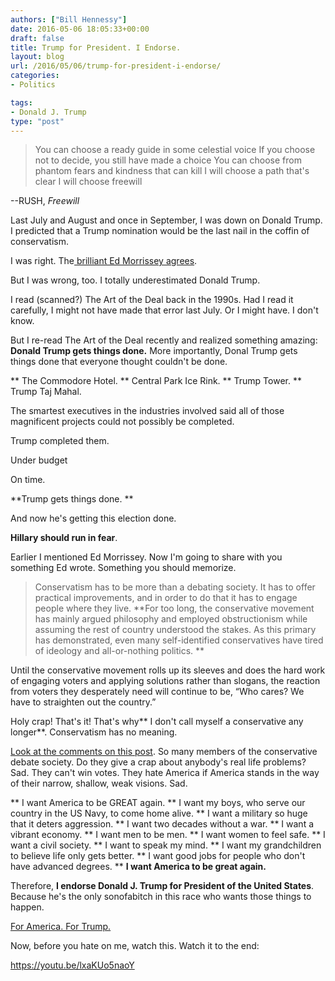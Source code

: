 ```yaml
---
authors: ["Bill Hennessy"]
date: 2016-05-06 18:05:33+00:00
draft: false
title: Trump for President. I Endorse.
layout: blog
url: /2016/05/06/trump-for-president-i-endorse/
categories:
- Politics

tags:
- Donald J. Trump
type: "post"
---
```


> You can choose a ready guide in some celestial voice
If you choose not to decide, you still have made a choice
You can choose from phantom fears and kindness that can kill
I will choose a path that's clear
I will choose freewill

--RUSH, _Freewill_



Last July and August and once in September, I was down on Donald Trump. I predicted that a Trump nomination would be the last nail in the coffin of conservatism.

I was right. The[ brilliant Ed Morrissey agrees](https://www.businessinsider.com/the-gop-has-a-hard-truth-to-face-conservativism-doesnt-matter-2016-5).

But I was wrong, too. I totally underestimated Donald Trump.

I read (scanned?) The Art of the Deal back in the 1990s. Had I read it carefully, I might not have made that error last July. Or I might have. I don't know.

But I re-read The Art of the Deal recently and realized something amazing: **Donald Trump gets things done.** More importantly, Donal Trump gets things done that everyone thought couldn't be done.




** The Commodore Hotel.
** Central Park Ice Rink.
** Trump Tower.
** Trump Taj Mahal.


The smartest executives in the industries involved said all of those magnificent projects could not possibly be completed.

Trump completed them.

Under budget

On time.

**Trump gets things done. **

And now he's getting this election done.

**Hillary should run in fear**.

Earlier I mentioned Ed Morrissey. Now I'm going to share with you something Ed wrote. Something you should memorize.



> Conservatism has to be more than a debating society. It has to offer practical improvements, and in order to do that it has to engage people where they live. **For too long, the conservative movement has mainly argued philosophy and employed obstructionism while assuming the rest of country understood the stakes. As this primary has demonstrated, even many self-identified conservatives have tired of ideology and all-or-nothing politics. **

Until the conservative movement rolls up its sleeves and does the hard work of engaging voters and applying solutions rather than slogans, the reaction from voters they desperately need will continue to be, “Who cares? We have to straighten out the country.”



Holy crap! That's it! That's why** I don't call myself a conservative any longer**. Conservatism has no meaning.

[Look at the comments on this post](https://hennessysview.com/2016/05/04/an-affair-to-dismember/). So many members of the conservative debate society. Do they give a crap about anybody's real life problems? Sad. They can't win votes. They hate America if America stands in the way of their narrow, shallow, weak visions. Sad.




** I want America to be GREAT again.
** I want my boys, who serve our country in the US Navy, to come home alive.
** I want a military so huge that it deters aggression.
** I want two decades without a war.
** I want a vibrant economy.
** I want men to be men.
** I want women to feel safe.
** I want a civil society.
** I want to speak my mind.
** I want my grandchildren to believe life only gets better.
** I want good jobs for people who don't have advanced degrees.
** **I want America to be great again.**


Therefore, **I endorse Donald J. Trump for President of the United States**. Because he's the only sonofabitch in this race who wants those things to happen.

[For America. For Trump.](https://hennessysview.com/2016/05/03/for-trump/)

Now, before you hate on me, watch this. Watch it to the end:

https://youtu.be/lxaKUo5naoY
